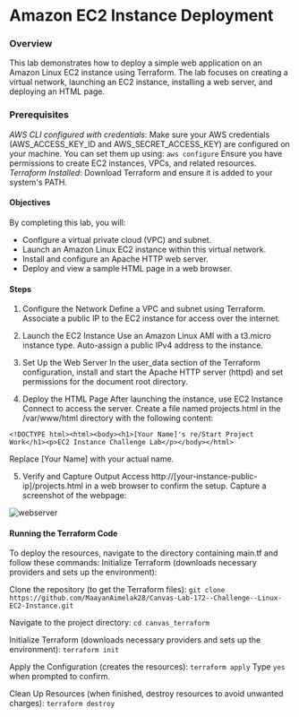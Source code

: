 # Amazon EC2 Instance Deployment
### Overview
This lab demonstrates how to deploy a simple web application on an Amazon Linux EC2 instance using Terraform. The lab focuses on creating a virtual network, launching an EC2 instance, installing a web server, and deploying an HTML page.

### Prerequisites
*AWS CLI configured with credentials*: Make sure your AWS credentials (AWS_ACCESS_KEY_ID and AWS_SECRET_ACCESS_KEY) are configured on your machine. You can set them up using:
`aws configure`
Ensure you have permissions to create EC2 instances, VPCs, and related resources.
*Terraform Installed*: Download Terraform and ensure it is added to your system's PATH.
#### Objectives
By completing this lab, you will:
* Configure a virtual private cloud (VPC) and subnet.
* Launch an Amazon Linux EC2 instance within this virtual network.
* Install and configure an Apache HTTP web server.
* Deploy and view a sample HTML page in a web browser.

#### Steps
1. Configure the Network
Define a VPC and subnet using Terraform.
Associate a public IP to the EC2 instance for access over the internet.

2. Launch the EC2 Instance
Use an Amazon Linux AMI with a t3.micro instance type.
Auto-assign a public IPv4 address to the instance.

3. Set Up the Web Server
In the user_data section of the Terraform configuration, install and start the Apache HTTP server (httpd) and set permissions for the document root directory.

4. Deploy the HTML Page
After launching the instance, use EC2 Instance Connect to access the server.
Create a file named projects.html in the /var/www/html directory with the following content:

`<!DOCTYPE html><html><body><h1>[Your Name]'s re/Start Project Work</h1><p>EC2 Instance Challenge Lab</p></body></html>`

Replace [Your Name] with your actual name.

5. Verify and Capture Output
Access http://[your-instance-public-ip]/projects.html in a web browser to confirm the setup.
Capture a screenshot of the webpage:

![webserver](https://github.com/user-attachments/assets/376aa26f-6bef-4a73-a72c-db77967bd4a2)

#### Running the Terraform Code
To deploy the resources, navigate to the directory containing main.tf and follow these commands:
Initialize Terraform (downloads necessary providers and sets up the environment):

Clone the repository (to get the Terraform files):
`git clone https://github.com/MaayanAimelak28/Canvas-Lab-172--Challenge--Linux-EC2-Instance.git`

Navigate to the project directory:
`cd canvas_terraform`

Initialize Terraform (downloads necessary providers and sets up the environment):
`terraform init`

Apply the Configuration (creates the resources):
`terraform apply`
Type `yes` when prompted to confirm.

Clean Up Resources (when finished, destroy resources to avoid unwanted charges):
`terraform destroy`
